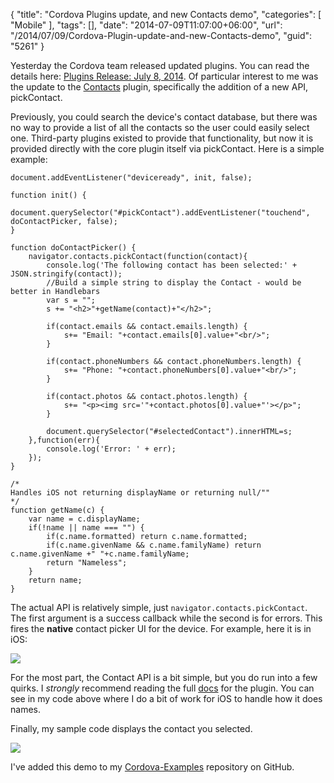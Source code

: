 {
	"title": "Cordova Plugins update, and new Contacts demo",
	"categories": [
		"Mobile"
	],
	"tags": [],
	"date": "2014-07-09T11:07:00+06:00",
	"url": "/2014/07/09/Cordova-Plugin-update-and-new-Contacts-demo",
	"guid": "5261"
}

<p>
Yesterday the Cordova team released updated plugins. You can read the details here: <a href="http://cordova.apache.org/news/2014/07/08/plugins-release.html">Plugins Release: July 8, 2014</a>. Of particular interest to me was the update to the <a href="https://github.com/apache/cordova-plugin-contacts">Contacts</a> plugin, specifically the addition of a new API, pickContact.
</p>
<!--more-->
<p>
Previously, you could search the device's contact database, but there was no way to provide a list of all the contacts so the user could easily select one. Third-party plugins existed to provide that functionality, but now it is provided directly with the core plugin itself via pickContact. Here is a simple example:
</p>

<pre><code class="language-javascript">document.addEventListener(&quot;deviceready&quot;, init, false);

function init() {	
	document.querySelector(&quot;#pickContact&quot;).addEventListener(&quot;touchend&quot;, doContactPicker, false);
}

function doContactPicker() {
	navigator.contacts.pickContact(function(contact){
		console.log(&#x27;The following contact has been selected:&#x27; + JSON.stringify(contact));
		&#x2F;&#x2F;Build a simple string to display the Contact - would be better in Handlebars
		var s = &quot;&quot;;
		s += &quot;&lt;h2&gt;&quot;+getName(contact)+&quot;&lt;&#x2F;h2&gt;&quot;;

		if(contact.emails &amp;&amp; contact.emails.length) {
			s+= &quot;Email: &quot;+contact.emails[0].value+&quot;&lt;br&#x2F;&gt;&quot;;
		}

		if(contact.phoneNumbers &amp;&amp; contact.phoneNumbers.length) {
			s+= &quot;Phone: &quot;+contact.phoneNumbers[0].value+&quot;&lt;br&#x2F;&gt;&quot;;
		}

		if(contact.photos &amp;&amp; contact.photos.length) {
			s+= &quot;&lt;p&gt;&lt;img src=&#x27;&quot;+contact.photos[0].value+&quot;&#x27;&gt;&lt;&#x2F;p&gt;&quot;;
		}

		document.querySelector(&quot;#selectedContact&quot;).innerHTML=s;
	},function(err){
		console.log(&#x27;Error: &#x27; + err);
	});
}

&#x2F;*
Handles iOS not returning displayName or returning null&#x2F;&quot;&quot;
*&#x2F;
function getName(c) {
	var name = c.displayName;
	if(!name || name === &quot;&quot;) {
		if(c.name.formatted) return c.name.formatted;
		if(c.name.givenName &amp;&amp; c.name.familyName) return c.name.givenName +&quot; &quot;+c.name.familyName;
		return &quot;Nameless&quot;;
	}
	return name;
}</code></pre>

<p>
The actual API is relatively simple, just <code>navigator.contacts.pickContact</code>. The first argument is a success callback while the second is for errors. This fires the <strong>native</strong> contact picker UI for the device. For example, here it is in iOS:
</p>

<p>
<img src="https://static.raymondcamden.com/images/Screen Shot 2014-07-09 at 9.31.03 AM.png" />
</p>

<p>
For the most part, the Contact API is a bit simple, but you do run into a few quirks. I <i>strongly</i> recommend reading the full <a href="https://github.com/apache/cordova-plugin-contacts/blob/master/doc/index.md">docs</a> for the plugin. You can see in my code above where I do a bit of work for iOS to handle how it does names.  
</p>

<p>
Finally, my sample code displays the contact you selected.
</p>

<p>
<img src="https://static.raymondcamden.com/images/Screen Shot 2014-07-09 at 9.32.57 AM.png" />
</p>

<p>
I've added this demo to my <a href="https://github.com/cfjedimaster/Cordova-Examples">Cordova-Examples</a> repository on GitHub.
</p>